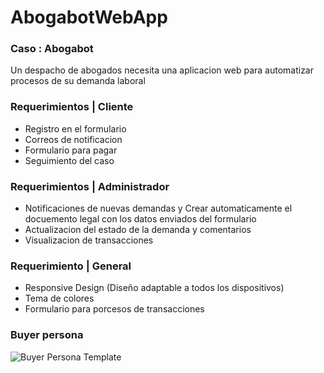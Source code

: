 # AbogabotWebApp 
### Caso : Abogabot 
Un despacho de abogados necesita una aplicacion web para automatizar procesos de su demanda laboral

### Requerimientos | Cliente
* Registro en el formulario
* Correos de notificacion
* Formulario para pagar
* Seguimiento del caso

### Requerimientos | Administrador
* Notificaciones de nuevas demandas y
  Crear automaticamente el docuemento legal con los datos enviados del formulario
* Actualizacion del estado de la demanda y comentarios
* Visualizacion de transacciones

### Requerimiento | General
* Responsive Design (Diseño adaptable a todos los dispositivos)
* Tema de colores
* Formulario para porcesos de transacciones


### Buyer persona
![Buyer Persona Template](https://user-images.githubusercontent.com/74226649/195057263-3e44559a-1aa1-4e03-917d-f23c5f688e12.jpg)
